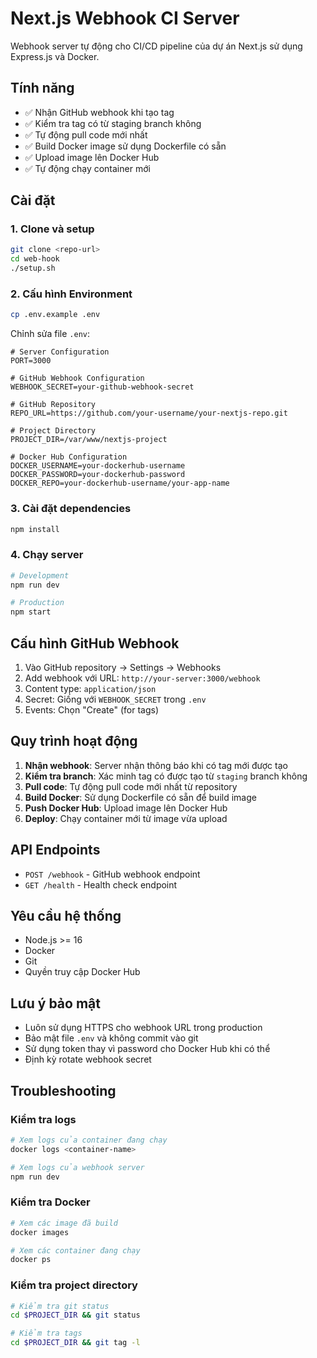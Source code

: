 # Next.js Webhook CI Server

Webhook server tự động cho CI/CD pipeline của dự án Next.js sử dụng Express.js và Docker.

## Tính năng

- ✅ Nhận GitHub webhook khi tạo tag
- ✅ Kiểm tra tag có từ staging branch không
- ✅ Tự động pull code mới nhất
- ✅ Build Docker image sử dụng Dockerfile có sẵn
- ✅ Upload image lên Docker Hub
- ✅ Tự động chạy container mới

## Cài đặt

### 1. Clone và setup

```bash
git clone <repo-url>
cd web-hook
./setup.sh
```

### 2. Cấu hình Environment

```bash
cp .env.example .env
```

Chỉnh sửa file `.env`:

```env
# Server Configuration
PORT=3000

# GitHub Webhook Configuration
WEBHOOK_SECRET=your-github-webhook-secret

# GitHub Repository
REPO_URL=https://github.com/your-username/your-nextjs-repo.git

# Project Directory
PROJECT_DIR=/var/www/nextjs-project

# Docker Hub Configuration
DOCKER_USERNAME=your-dockerhub-username
DOCKER_PASSWORD=your-dockerhub-password
DOCKER_REPO=your-dockerhub-username/your-app-name
```

### 3. Cài đặt dependencies

```bash
npm install
```

### 4. Chạy server

```bash
# Development
npm run dev

# Production
npm start
```

## Cấu hình GitHub Webhook

1. Vào GitHub repository → Settings → Webhooks
2. Add webhook với URL: `http://your-server:3000/webhook`
3. Content type: `application/json`
4. Secret: Giống với `WEBHOOK_SECRET` trong `.env`
5. Events: Chọn "Create" (for tags)

## Quy trình hoạt động

1. **Nhận webhook**: Server nhận thông báo khi có tag mới được tạo
2. **Kiểm tra branch**: Xác minh tag có được tạo từ `staging` branch không
3. **Pull code**: Tự động pull code mới nhất từ repository
4. **Build Docker**: Sử dụng Dockerfile có sẵn để build image
5. **Push Docker Hub**: Upload image lên Docker Hub
6. **Deploy**: Chạy container mới từ image vừa upload

## API Endpoints

- `POST /webhook` - GitHub webhook endpoint
- `GET /health` - Health check endpoint

## Yêu cầu hệ thống

- Node.js >= 16
- Docker
- Git
- Quyền truy cập Docker Hub

## Lưu ý bảo mật

- Luôn sử dụng HTTPS cho webhook URL trong production
- Bảo mật file `.env` và không commit vào git
- Sử dụng token thay vì password cho Docker Hub khi có thể
- Định kỳ rotate webhook secret

## Troubleshooting

### Kiểm tra logs
```bash
# Xem logs của container đang chạy
docker logs <container-name>

# Xem logs của webhook server
npm run dev
```

### Kiểm tra Docker
```bash
# Xem các image đã build
docker images

# Xem các container đang chạy
docker ps
```

### Kiểm tra project directory
```bash
# Kiểm tra git status
cd $PROJECT_DIR && git status

# Kiểm tra tags
cd $PROJECT_DIR && git tag -l
```